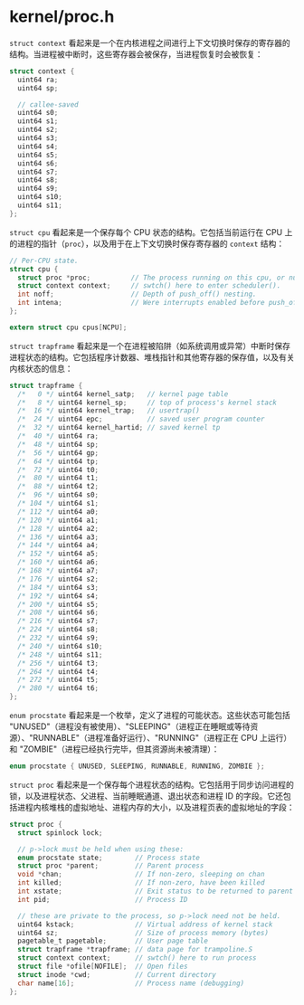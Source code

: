 # kernel/proc.h
`struct context` 看起来是一个在内核进程之间进行上下文切换时保存的寄存器的结构。当进程被中断时，这些寄存器会被保存，当进程恢复时会被恢复：
```c
struct context {
  uint64 ra;
  uint64 sp;

  // callee-saved
  uint64 s0;
  uint64 s1;
  uint64 s2;
  uint64 s3;
  uint64 s4;
  uint64 s5;
  uint64 s6;
  uint64 s7;
  uint64 s8;
  uint64 s9;
  uint64 s10;
  uint64 s11;
};
```

`struct cpu` 看起来是一个保存每个 CPU 状态的结构。它包括当前运行在 CPU 上的进程的指针（`proc`），以及用于在上下文切换时保存寄存器的 `context` 结构：
```c
// Per-CPU state.
struct cpu {
  struct proc *proc;          // The process running on this cpu, or null.
  struct context context;     // swtch() here to enter scheduler().
  int noff;                   // Depth of push_off() nesting.
  int intena;                 // Were interrupts enabled before push_off()?
};

extern struct cpu cpus[NCPU];
```

`struct trapframe` 看起来是一个在进程被陷阱（如系统调用或异常）中断时保存进程状态的结构。它包括程序计数器、堆栈指针和其他寄存器的保存值，以及有关内核状态的信息：
```c
struct trapframe {
  /*   0 */ uint64 kernel_satp;   // kernel page table
  /*   8 */ uint64 kernel_sp;     // top of process's kernel stack
  /*  16 */ uint64 kernel_trap;   // usertrap()
  /*  24 */ uint64 epc;           // saved user program counter
  /*  32 */ uint64 kernel_hartid; // saved kernel tp
  /*  40 */ uint64 ra;
  /*  48 */ uint64 sp;
  /*  56 */ uint64 gp;
  /*  64 */ uint64 tp;
  /*  72 */ uint64 t0;
  /*  80 */ uint64 t1;
  /*  88 */ uint64 t2;
  /*  96 */ uint64 s0;
  /* 104 */ uint64 s1;
  /* 112 */ uint64 a0;
  /* 120 */ uint64 a1;
  /* 128 */ uint64 a2;
  /* 136 */ uint64 a3;
  /* 144 */ uint64 a4;
  /* 152 */ uint64 a5;
  /* 160 */ uint64 a6;
  /* 168 */ uint64 a7;
  /* 176 */ uint64 s2;
  /* 184 */ uint64 s3;
  /* 192 */ uint64 s4;
  /* 200 */ uint64 s5;
  /* 208 */ uint64 s6;
  /* 216 */ uint64 s7;
  /* 224 */ uint64 s8;
  /* 232 */ uint64 s9;
  /* 240 */ uint64 s10;
  /* 248 */ uint64 s11;
  /* 256 */ uint64 t3;
  /* 264 */ uint64 t4;
  /* 272 */ uint64 t5;
  /* 280 */ uint64 t6;
};
```

`enum procstate` 看起来是一个枚举，定义了进程的可能状态。这些状态可能包括 "UNUSED"（进程没有被使用）、"SLEEPING"（进程正在睡眠或等待资源）、"RUNNABLE"（进程准备好运行）、"RUNNING"（进程正在 CPU 上运行）和 "ZOMBIE"（进程已经执行完毕，但其资源尚未被清理）：
```c
enum procstate { UNUSED, SLEEPING, RUNNABLE, RUNNING, ZOMBIE };
```

`struct proc` 看起来是一个保存每个进程状态的结构。它包括用于同步访问进程的锁，以及进程状态、父进程、当前睡眠通道、退出状态和进程 ID 的字段。它还包括进程内核堆栈的虚拟地址、进程内存的大小，以及进程页表的虚拟地址的字段：
```c
struct proc {
  struct spinlock lock;

  // p->lock must be held when using these:
  enum procstate state;        // Process state
  struct proc *parent;         // Parent process
  void *chan;                  // If non-zero, sleeping on chan
  int killed;                  // If non-zero, have been killed
  int xstate;                  // Exit status to be returned to parent's wait
  int pid;                     // Process ID

  // these are private to the process, so p->lock need not be held.
  uint64 kstack;               // Virtual address of kernel stack
  uint64 sz;                   // Size of process memory (bytes)
  pagetable_t pagetable;       // User page table
  struct trapframe *trapframe; // data page for trampoline.S
  struct context context;      // swtch() here to run process
  struct file *ofile[NOFILE];  // Open files
  struct inode *cwd;           // Current directory
  char name[16];               // Process name (debugging)
};
```